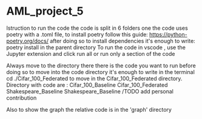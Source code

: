# AML_project_5

Istruction to run the code
the code is split in 6 folders one 
the code uses poetry with a .toml file, to install poetry follow this guide: https://python-poetry.org/docs/ 
after doing so to install dependencies it's enough to write:
poetry install in the parent directory 
To run the code in vscode , use the Jupyter extension and click run all or run only a section of the code

Always move to the directory there there is the code you want to run before doing so
to move into the code directory it's enough to write in the terminal cd ./Cifar_100_Federated to move in the  Cifar_100_Federated  directory.
Directory with code are :
Cifar_100_Baseline
Cifar_100_Federated
Shakespeare_Baseline
Shakespeare_Baseline
/TODO add personal contribution 


Also to show the graph the relative code is in the 'graph' directory 
